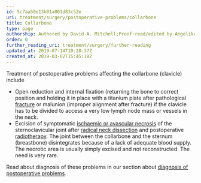 ```yaml
---
id: 5c7aa50e13b81a001d83c52e
uri: treatment/surgery/postoperative-problems/collarbone
title: Collarbone
type: page
authorship: Authored by David A. Mitchell;Proof-read/edited by Angelika Sebald
order: 0
further_reading_uri: treatment/surgery/further-reading
updated_at: 2019-07-14T10:28:37Z
created_at: 2019-03-02T15:45:18Z
---
```


<p>Treatment of postoperative problems affecting the collarbone
    (clavicle) include</p>
<ul>
    <li>Open reduction and internal fixation (returning the bone
        to correct position and holding it in place with a titanium
        plate after pathological <a href="/diagnosis/a-z/fracture">fracture</a>        or malunion (improper alignment after fracture) if the
        clavicle has to be divided to access a very low lymph
        node mass or vessels in the neck.</li>
    <li>Excision of symptomatic <a href="/diagnosis/a-z/necrosis/hard/more-info">ischaemic or avascular necrosis</a>        of the sternoclavicular joint after <a href="/treatment/surgery/cancer/mouth-cancer/more-info">radical neck dissection</a>        and postoperative <a href="/treatment/radiotherapy">radiotherapy</a>.
        The joint between the collarbone and the sternum (breastbone)
        disintegrates because of a lack of adequate blood supply.
        The necrotic area is usually simply excised and not reconstructed.
        The need is very rare.</li>
</ul>
<aside>
    <p>Read about diagnosis of these problems in our section about
        <a href="/diagnosis/a-z/postoperative-problems">diagnosis of postoperative problems</a>.</p>
</aside>

